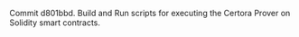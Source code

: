 Commit d801bbd.                    Build and Run scripts for executing the Certora Prover on Solidity smart contracts.